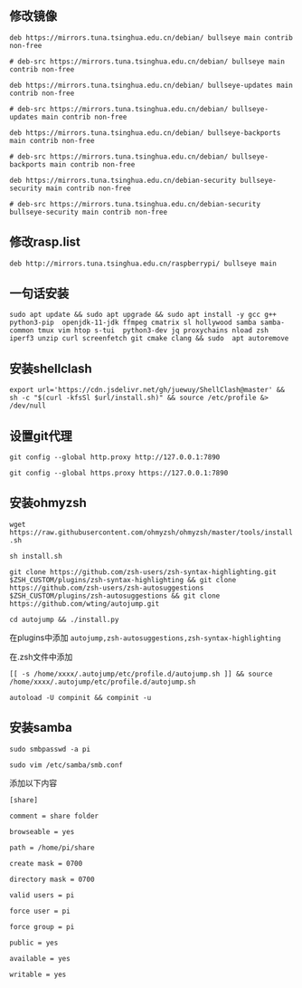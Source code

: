 ## 修改镜像

`deb https://mirrors.tuna.tsinghua.edu.cn/debian/ bullseye main contrib non-free`

`# deb-src https://mirrors.tuna.tsinghua.edu.cn/debian/ bullseye main contrib non-free`

`deb https://mirrors.tuna.tsinghua.edu.cn/debian/ bullseye-updates main contrib non-free`

`# deb-src https://mirrors.tuna.tsinghua.edu.cn/debian/ bullseye-updates main contrib non-free`

`deb https://mirrors.tuna.tsinghua.edu.cn/debian/ bullseye-backports main contrib non-free`

`# deb-src https://mirrors.tuna.tsinghua.edu.cn/debian/ bullseye-backports main contrib non-free`

`deb https://mirrors.tuna.tsinghua.edu.cn/debian-security bullseye-security main contrib non-free`

`# deb-src https://mirrors.tuna.tsinghua.edu.cn/debian-security bullseye-security main contrib non-free `

## 修改rasp.list

`deb http://mirrors.tuna.tsinghua.edu.cn/raspberrypi/ bullseye main`

## 一句话安装

`sudo apt update && sudo apt upgrade && sudo apt install -y gcc g++ python3-pip 
openjdk-11-jdk ffmpeg cmatrix sl hollywood samba samba-common tmux vim htop s-tui 
python3-dev jq proxychains nload zsh iperf3 unzip curl screenfetch git cmake clang && sudo 
apt autoremove`

## 安装shellclash

`export url='https://cdn.jsdelivr.net/gh/juewuy/ShellClash@master' && sh -c "$(curl -kfsSl $url/install.sh)" && source /etc/profile &> /dev/null`

## 设置git代理

`git config --global http.proxy http://127.0.0.1:7890`

`git config --global https.proxy https://127.0.0.1:7890`

## 安装ohmyzsh

`wget https://raw.githubusercontent.com/ohmyzsh/ohmyzsh/master/tools/install.sh`

`sh install.sh`

`git clone https://github.com/zsh-users/zsh-syntax-highlighting.git $ZSH_CUSTOM/plugins/zsh-syntax-highlighting && git clone https://github.com/zsh-users/zsh-autosuggestions $ZSH_CUSTOM/plugins/zsh-autosuggestions && git clone https://github.com/wting/autojump.git`

`cd autojump && ./install.py`

在plugins中添加
`autojump,zsh-autosuggestions,zsh-syntax-highlighting`

在.zsh文件中添加

`[[ -s /home/xxxx/.autojump/etc/profile.d/autojump.sh ]] && source /home/xxxx/.autojump/etc/profile.d/autojump.sh`

`autoload -U compinit && compinit -u`

## 安装samba

`sudo smbpasswd -a pi`

`sudo vim /etc/samba/smb.conf`

添加以下内容

`[share]`

`comment = share folder`

`browseable = yes`

`path = /home/pi/share`

`create mask = 0700`

`directory mask = 0700`

`valid users = pi`

`force user = pi`

`force group = pi`

`public = yes`

`available = yes`

`writable = yes`